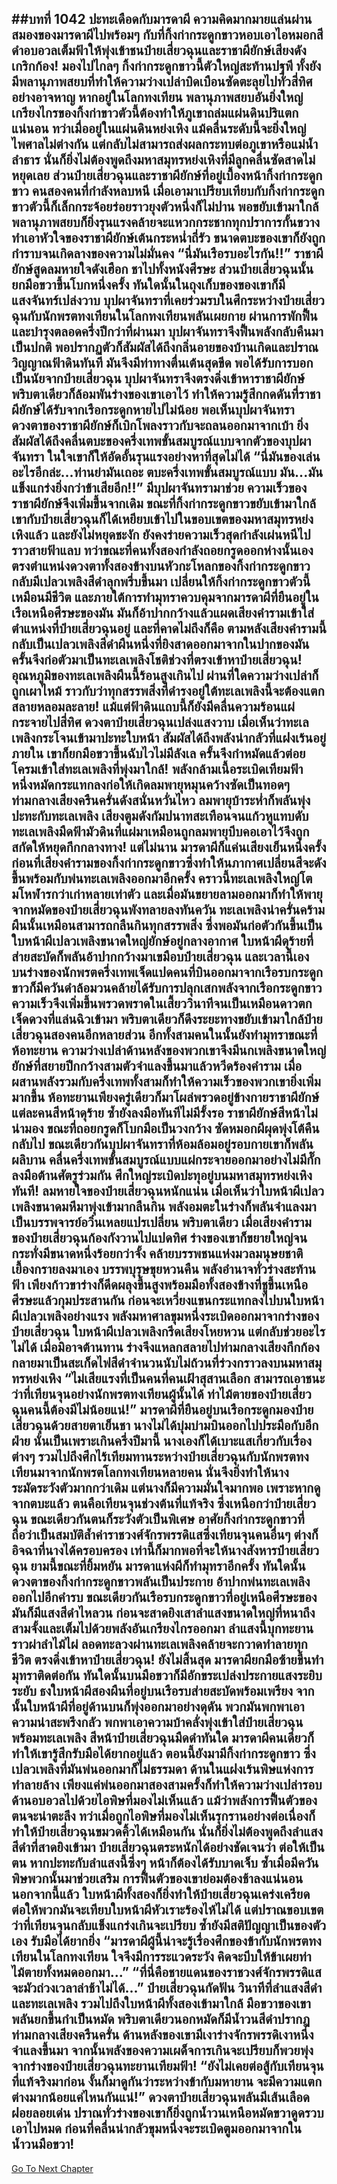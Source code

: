 ##บทที่ 1042 ปะทะเดือดกับมารดาผี
ความคิดมากมายแล่นผ่านสมองของมารดาผีไปพร้อมๆ กับที่กิ้งก่ากระดูกขาวหอบเอาไอหมอกสีดำอบอวลเต็มฟ้าให้พุ่งเข้าชนป๋ายเสี่ยวฉุนและราชาผียักษ์เสียงดังเกริกก้อง!
มองไปไกลๆ กิ้งก่ากระดูกขาวนี้ตัวใหญ่สะท้านปฐพี ทั้งยังมีพลานุภาพสยบที่ทำให้ความว่างเปล่าบิดเบือนซัดตะลุยไปทั่วสี่ทิศอย่างอาจหาญ
หากอยู่ในโลกทงเทียน พลานุภาพสยบอันยิ่งใหญ่เกรียงไกรของกิ้งก่าขาวตัวนี้ต้องทำให้ภูเขาถล่มแผ่นดินปริแตกแน่นอน ทว่าเมื่ออยู่ในแผ่นดินหย่งเหิง แม้คลื่นระดับนี้จะยิ่งใหญ่ไพศาลไม่ต่างกัน แต่กลับไม่สามารถส่งผลกระทบต่อภูเขาหรือแม่น้ำลำธาร นั่นก็ยิ่งไม่ต้องพูดถึงมหาสมุทรหย่งเหิงที่มีลูกคลื่นซัดสาดไม่หยุดเลย
ส่วนป๋ายเสี่ยวฉุนและราชาผียักษ์ที่อยู่เบื้องหน้ากิ้งก่ากระดูกขาว คนสองคนที่กำลังหลบหนี เมื่อเอามาเปรียบเทียบกับกิ้งก่ากระดูกขาวตัวนี้ก็เล็กกระจ้อยร่อยราวยุงตัวหนึ่งก็ไม่ปาน
พอขยับเข้ามาใกล้ พลานุภาพสยบก็ยิ่งรุนแรงคล้ายจะแหวกกระชากทุกปราการกั้นขวาง ทำเอาหัวใจของราชาผียักษ์เต้นกระหน่ำถี่รัว ขนาดตบะของเขาก็ยังถูกกำราบจนเกิดลางของความไม่มั่นคง
“นี่มันเรือรบอะไรกัน!!” ราชาผียักษ์สูดลมหายใจดังเฮือก ชาไปทั้งหนังศีรษะ ส่วนป๋ายเสี่ยวฉุนนั้นยกมือขวาขึ้นโบกหนึ่งครั้ง ทันใดนั้นในถุงเก็บของของเขาก็มีแสงจันทร์เปล่งวาบ บุปผาจันทราที่เคยร่วมรบในศึกระหว่างป๋ายเสี่ยวฉุนกับนักพรตทงเทียนในโลกทงเทียนพลันเผยกาย
ผ่านการพักฟื้นและบำรุงตลอดครึ่งปีกว่าที่ผ่านมา บุปผาจันทราจึงฟื้นพลังกลับคืนมาเป็นปกติ พอปรากฏตัวก็สัมผัสได้ถึงกลิ่นอายของบ้านเกิดและปราณวิญญาณฟ้าดินทันที มันจึงมีท่าทางตื่นเต้นสุดขีด พอได้รับการบอกเป็นนัยจากป๋ายเสี่ยวฉุน บุปผาจันทราจึงตรงดิ่งเข้าหาราชาผียักษ์ พริบตาเดียวก็ล้อมพันร่างของเขาเอาไว้ ทำให้ความรู้สึกกดดันที่ราชาผียักษ์ได้รับจากเรือกระดูกหายไปไม่น้อย
พอเห็นบุปผาจันทรา ดวงตาของราชาผียักษ์ก็เบิกโพลงราวกับจะถลนออกมาจากเบ้า ยิ่งสัมผัสได้ถึงคลื่นตบะของครึ่งเทพขั้นสมบูรณ์แบบจากตัวของบุปผาจันทรา ในใจเขาก็ให้อัดอั้นรุนแรงอย่างหาที่สุดไม่ได้
“นี่มันของเล่นอะไรอีกล่ะ...ท่านย่ามันเถอะ ตบะครึ่งเทพขั้นสมบูรณ์แบบ มัน...มันแข็งแกร่งยิ่งกว่าข้าเสียอีก!!”
มีบุปผาจันทรามาช่วย ความเร็วของราชาผียักษ์จึงเพิ่มขึ้นจากเดิม ขณะที่กิ้งก่ากระดูกขาวขยับเข้ามาใกล้ เขากับป๋ายเสี่ยวฉุนก็ได้เหยียบเข้าไปในขอบเขตของมหาสมุทรหย่งเหิงแล้ว และยังไม่หยุดชะงัก ยังคงร่ายความเร็วสุดกำลังเผ่นหนีไปราวสายฟ้าแลบ
ทว่าขณะที่คนทั้งสองกำลังถอยกรูดออกห่างนั้นเอง ตรงตำแหน่งดวงตาทั้งสองข้างบนหัวกะโหลกของกิ้งก่ากระดูกขาวกลับมีเปลวเพลิงสีดำลุกพรึ่บขึ้นมา เปลี่ยนให้กิ้งก่ากระดูกขาวตัวนี้เหมือนมีชีวิต และภายใต้การทำมุทราควบคุมจากมารดาผีที่ยืนอยู่ในเรือเหนือศีรษะของมัน มันก็อ้าปากกว้างแล้วแผดเสียงคำรามเข้าใส่ตำแหน่งที่ป๋ายเสี่ยวฉุนอยู่
และที่คาดไม่ถึงก็คือ ตามหลังเสียงคำรามนี้กลับเป็นเปลวเพลิงสีดำผืนหนึ่งที่ยิงสาดออกมาจากในปากของมัน ครั้นจึงก่อตัวมาเป็นทะเลเพลิงโชติช่วงที่ตรงเข้าหาป๋ายเสี่ยวฉุน!
อุณหภูมิของทะเลเพลิงผืนนี้ร้อนสูงเกินไป ผ่านที่ใดความว่างเปล่าก็ถูกเผาไหม้ ราวกับว่าทุกสรรพสิ่งที่ดำรงอยู่ใต้ทะเลเพลิงนี้จะต้องแตกสลายหลอมละลาย!
แม้แต่ฟ้าดินแถบนี้ก็ยังมีคลื่นความร้อนแผ่กระจายไปสี่ทิศ
ดวงตาป๋ายเสี่ยวฉุนเปล่งแสงวาบ เมื่อเห็นว่าทะเลเพลิงกระโจนเข้ามาปะทะใบหน้า สัมผัสได้ถึงพลังน่ากลัวที่แฝงเร้นอยู่ภายใน เขาก็ยกมือขวาขึ้นฉับไวไม่มีลังเล ครั้นจึงกำหมัดแล้วต่อยโครมเข้าใส่ทะเลเพลิงที่พุ่งมาใกล้!
พลังกล้ามเนื้อระเบิดเทียมฟ้า หนึ่งหมัดกระแทกลงก่อให้เกิดลมพายุหมุนคว้างซัดเป็นทอดๆ ท่ามกลางเสียงครืนครั่นดังสนั่นหวั่นไหว ลมพายุบ้าระห่ำก็พลันพุ่งปะทะกับทะเลเพลิง
เสียงตูมดังกัมปนาทสะเทือนจนแก้วหูแทบดับ ทะเลเพลิงมืดฟ้ามัวดินที่แผ่มาเหมือนถูกลมพายุบีบคอเอาไว้จึงถูกสกัดให้หยุดกึกกลางทาง!
แต่ไม่นาน มารดาผีก็แค่นเสียงเย็นหนึ่งครั้ง ก่อนที่เสียงคำรามของกิ้งก่ากระดูกขาวซึ่งทำให้นภากาศเปลี่ยนสีจะดังขึ้นพร้อมกับพ่นทะเลเพลิงออกมาอีกครั้ง คราวนี้ทะเลเพลิงใหญ่โตมโหฬารกว่าเก่าหลายเท่าตัว และเมื่อมันขยายลามออกมาก็ทำให้พายุจากหมัดของป๋ายเสี่ยวฉุนพังทลายลงทันควัน ทะเลเพลิงน่าครั่นคร้ามผืนนั้นเหมือนสามารถกลืนกินทุกสรรพสิ่ง ซึ่งพอมันก่อตัวกันขึ้นเป็นใบหน้าผีเปลวเพลิงขนาดใหญ่ยักษ์อยู่กลางอากาศ ใบหน้าผีดุร้ายที่ส่ายสะบัดก็พลันอ้าปากกว้างมาเขมือบป๋ายเสี่ยวฉุน
และเวลานี้เอง บนร่างของนักพรตครึ่งเทพเจ็ดแปดคนที่บินออกมาจากเรือรบกระดูกขาวก็มีควันดำล้อมวนคล้ายได้รับการปลุกเสกพลังจากเรือกระดูกขาว ความเร็วจึงเพิ่มขึ้นพรวดพราดในเสี้ยววินาทีจนเป็นเหมือนดาวตกเจ็ดดวงที่แล่นฉิวเข้ามา พริบตาเดียวก็ดึงระยะทางขยับเข้ามาใกล้ป๋ายเสี่ยวฉุนสองคนอีกหลายส่วน
อีกทั้งสามคนในนั้นยังทำมุทราขณะที่ห้อทะยาน ความว่างเปล่าด้านหลังของพวกเขาจึงมีนกเพลิงขนาดใหญ่ยักษ์ที่สยายปีกกว้างสามตัวจำแลงขึ้นมาแล้วหวีดร้องคำราม เมื่อผสานพลังรวมกับครึ่งเทพทั้งสามก็ทำให้ความเร็วของพวกเขายิ่งเพิ่มมากขึ้น ห้อทะยานเพียงครู่เดียวก็มาโผล่พรวดอยู่ข้างกายราชาผียักษ์ แต่ละคนสีหน้าดุร้าย ซ้ำยังลงมือทันทีไม่มีรั้งรอ
ราชาผียักษ์สีหน้าไม่น่ามอง ขณะที่ถอยกรูดก็โบกมือเป็นวงกว้าง ซัดหมอกผีผุดพุ่งโต้คืนกลับไป ขณะเดียวกันบุปผาจันทราที่ห้อมล้อมอยู่รอบกายเขาก็พลันผลิบาน คลื่นครึ่งเทพขั้นสมบูรณ์แบบแผ่กระจายออกมาอย่างไม่มีกั๊ก ลงมือต้านศัตรูร่วมกัน
ศึกใหญ่ระเบิดปะทุอยู่บนมหาสมุทรหย่งเหิงทันที!
ลมหายใจของป๋ายเสี่ยวฉุนหนักแน่น เมื่อเห็นว่าใบหน้าผีเปลวเพลิงขนาดมหึมาพุ่งเข้ามากลืนกิน พลังอมตะในร่างก็พลันจำแลงมาเป็นบรรพจารย์อวิ๋นเหลยแปรเปลี่ยน พริบตาเดียว เมื่อเสียงคำรามของป๋ายเสี่ยวฉุนก้องกังวานไปแปดทิศ ร่างของเขาก็ขยายใหญ่จนกระทั่งมีขนาดหนึ่งร้อยกว่าจั้ง คล้ายบรรพชนแห่งมวลมนุษยชาติเยื้องกรายลงมาเอง บรรพบุรุษขุยหวนคืน พลังอำนาจทั่วร่างสะท้านฟ้า เพียงก้าวขาร่างก็ดีดผลุงขึ้นสูงพร้อมมือทั้งสองข้างที่ชูขึ้นเหนือศีรษะแล้วกุมประสานกัน ก่อนจะเหวี่ยงแขนกระแทกลงไปบนใบหน้าผีเปลวเพลิงอย่างแรง
พลังมหาศาลขุมหนึ่งระเบิดออกมาจากร่างของป๋ายเสี่ยวฉุน ใบหน้าผีเปลวเพลิงกรีดเสียงโหยหวน แต่กลับช่วยอะไรไม่ได้ เมื่อมิอาจต้านทาน ร่างจึงแหลกสลายไปท่ามกลางเสียงกึกก้อง กลายมาเป็นสะเก็ดไฟสีดำจำนวนนับไม่ถ้วนที่ร่วงกราวลงบนมหาสมุทรหย่งเหิง
“ไม่เสียแรงที่เป็นคนที่คนเฝ้าสุสานเลือก สามารถเอาชนะว่าที่เทียนจุนอย่างนักพรตทงเทียนผู้นั้นได้ ท่าไม้ตายของป๋ายเสี่ยวฉุนคนนี้ต้องมีไม่น้อยแน่!” มารดาผีที่ยืนอยู่บนเรือกระดูกมองป๋ายเสี่ยวฉุนด้วยสายตาเย็นชา นางไม่ได้บุ่มบ่ามบินออกไปประมือกับอีกฝ่าย
นั่นเป็นเพราะเกินครึ่งปีมานี้ นางเองก็ได้เบาะแสเกี่ยวกับเรื่องต่างๆ รวมไปถึงศึกไร้เทียมทานระหว่างป๋ายเสี่ยวฉุนกับนักพรตทงเทียนมาจากนักพรตโลกทงเทียนหลายคน นั่นจึงยิ่งทำให้นางระมัดระวังตัวมากกว่าเดิม
แต่นางก็มีความมั่นใจมากพอ เพราะหากดูจากตบะแล้ว ตนคือเทียนจุนช่วงต้นที่แท้จริง ซึ่งเหนือกว่าป๋ายเสี่ยวฉุน ขณะเดียวกันตนก็ระวังตัวเป็นพิเศษ อาศัยกิ้งก่ากระดูกขาวที่ถือว่าเป็นสมบัติล้ำค่าราชวงศ์จักรพรรดิแสซึ่งเทียนจุนคนอื่นๆ ต่างก็อิจฉาที่นางได้ครอบครอง เท่านี้ก็มากพอที่จะให้นางสังหารป๋ายเสี่ยวฉุน
ยามนี้ขณะที่ยิ้มหยัน มารดาแห่งผีก็ทำมุทราอีกครั้ง ทันใดนั้นดวงตาของกิ้งก่ากระดูกขาวพลันเป็นประกาย อ้าปากพ่นทะเลเพลิงออกไปอีกคำรบ ขณะเดียวกันเรือรบกระดูกขาวที่อยู่เหนือศีรษะของมันก็มีแสงสีดำไหลวน ก่อนจะสาดยิงเสาลำแสงขนาดใหญ่ที่หนาถึงสามจั้งและเต็มไปด้วยพลังอันเกรียงไกรออกมา
ลำแสงนี้บุกทะยานราวผ่าลำไม้ไผ่ ลอดทะลวงผ่านทะเลเพลิงคล้ายจะกวาดทำลายทุกชีวิต ตรงดิ่งเข้าหาป๋ายเสี่ยวฉุน!
ยังไม่สิ้นสุด มารดาผียกมือซ้ายขึ้นทำมุทราติดต่อกัน ทันใดนั้นบนมือขวาก็มีอักขระเปล่งประกายแสงระยิบระยับ ธงใบหน้าผีสองผืนที่อยู่บนเรือรบส่ายสะบัดพร้อมเพรียง จากนั้นใบหน้าผีที่อยู่ด้านบนก็พุ่งออกมาอย่างดุดัน พวกมันพกพาเอาความน่าสะพรึงกลัว พกพาเอาความบ้าคลั่งพุ่งเข้าใส่ป๋ายเสี่ยวฉุนพร้อมทะเลเพลิง
สีหน้าป๋ายเสี่ยวฉุนมืดดำทันใด มารดาผีคนเดียวก็ทำให้เขารู้สึกรับมือได้ยากอยู่แล้ว ตอนนี้ยังมามีกิ้งก่ากระดูกขาว ซึ่งเปลวเพลิงที่มันพ่นออกมาก็ไม่ธรรมดา ด้านในแฝงเร้นพิษแห่งการทำลายล้าง เพียงแค่พ่นออกมาสองสามครั้งก็ทำให้ความว่างเปล่ารอบด้านอบอวลไปด้วยไอพิษที่มองไม่เห็นแล้ว
แม้ว่าพลังการฟื้นตัวของตนจะน่าตะลึง ทว่าเมื่อถูกไอพิษที่มองไม่เห็นรุกรานอย่างต่อเนื่องก็ทำให้ป๋ายเสี่ยวฉุนขมวดคิ้วได้เหมือนกัน
นั่นก็ยิ่งไม่ต้องพูดถึงลำแสงสีดำที่สาดยิงเข้ามา ป๋ายเสี่ยวฉุนตระหนักได้อย่างชัดเจนว่า ต่อให้เป็นตน หากปะทะกับลำแสงนี้ซึ่งๆ หน้าก็ต้องได้รับบาดเจ็บ ซ้ำเมื่อมีควันพิษพวกนั้นมาช่วยเสริม การฟื้นตัวของเขาย่อมต้องช้าลงแน่นอน
นอกจากนี้แล้ว ใบหน้าผีทั้งสองก็ยิ่งทำให้ป๋ายเสี่ยวฉุนเคร่งเครียด ต่อให้พวกมันจะเทียบใบหน้าผีหัวเราะร้องไห้ไม่ได้ แต่ปราณขอบเขตว่าที่เทียนจุนกลับแข็งแกร่งเกินจะเปรียบ ซ้ำยังมีสติปัญญาเป็นของตัวเอง รับมือได้ยากยิ่ง
“มารดาผีผู้นี้น่าจะรู้เรื่องศึกของข้ากับนักพรตทงเทียนในโลกทงเทียน ใจจึงมีการระแวดระวัง คิดจะบีบให้ข้าเผยท่าไม้ตายทั้งหมดออกมา...”
“ที่นี่คือชายแดนของราชวงศ์จักรพรรดิแส จะมัวถ่วงเวลาล่าช้าไม่ได้...” ป๋ายเสี่ยวฉุนกัดฟัน วินาทีที่ลำแสงสีดำและทะเลเพลิง รวมไปถึงใบหน้าผีทั้งสองเข้ามาใกล้ มือขวาของเขาพลันยกขึ้นกำเป็นหมัด พริบตาเดียวนอกหมัดก็มีน้ำวนสีดำปรากฏ
ท่ามกลางเสียงครืนครั่น ด้านหลังของเขามีเงาร่างจักรพรรดิเงาหนึ่งจำแลงขึ้นมา จากนั้นพลังของความเผด็จการเกินจะเปรียบก็พวยพุ่งจากร่างของป๋ายเสี่ยวฉุนทะยานเทียมฟ้า!
“ยังไม่เคยต่อสู้กับเทียนจุนที่แท้จริงมาก่อน งั้นก็มาดูกันว่าระหว่างข้ากับมหายาน จะมีความแตกต่างมากน้อยแค่ไหนกันแน่!” ดวงตาป๋ายเสี่ยวฉุนพลันมีเส้นเลือดฝอยลอยเด่น ปราณทั่วร่างของเขาก็ยิ่งถูกน้ำวนเหนือหมัดขวาดูดรวบเอาไปหมด ก่อนที่คลื่นน่ากลัวขุมหนึ่งจะระเบิดตูมออกมาจากในน้ำวนมือขวา!
------


[Go To Next Chapter]( ./15.md)